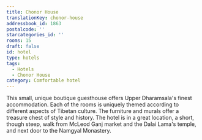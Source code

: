 ```yaml
---
title: Chonor House
translationKey: chonor-house
addressbook_id: 1863
postalcode: ''
starcategories_id: ''
rooms: 15
draft: false
id: hotel
type: hotels
tags:
  - Hotels
  - Chonor House
category: Comfortable hotel
---
```

This small, unique boutique guesthouse offers Upper Dharamsala's finest accommodation. Each of the rooms is uniquely themed according to different aspects of Tibetan culture. The furniture and murals offer a treasure chest of style and history. The hotel is in a great location, a short, though steep, walk from McLeod Ganj market and the Dalai Lama's temple, and next door to the Namgyal Monastery.